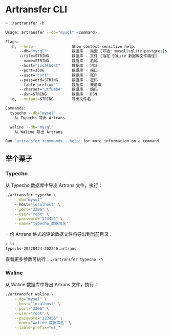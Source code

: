 # Artransfer CLI

```sh
> ./artransfer -h

Usage: artransfer --db="mysql" <command>

Flags:
  -h, --help                 Show context-sensitive help.
      --db="mysql"           数据库 - 类型 [可选: mysql|sqlite|postgres|sqlserver]
      --file=STRING          数据库 - 文件 [指定 SQLite 数据库文件路径]
      --name=STRING          数据库 - 名称
      --host="localhost"     数据库 - 地址
      --port=3306            数据库 - 端口
      --user="root"          数据库 - 账户
      --password=STRING      数据库 - 密码
      --table-prefix=""      数据库 - 表前缀
      --charset="utf8mb4"    数据库 - 编码
      --dsn=STRING           数据库 - DSN
  -o, --output=STRING        导出文件名

Commands:
  typecho --db="mysql"
    从 Typecho 导出 Artrans

  waline --db="mysql"
    从 Waline 导出 Artrans

Run "artransfer <command> --help" for more information on a command.
```

## 举个栗子

### Typecho

从 Typecho 数据库中导出 Artrans 文件，执行：

```sh
./artransfer typecho \
    --db="mysql"
    --host="localhost" \
    --port="3306" \
    --user="root" \
    --password="123456" \
    --name="typecho_数据库名"
```

一份 Artrans 格式的评论数据文件将导出到当前目录：

```sh
> ls
typecho-20220424-202246.artrans
```

查看更多参数可执行：`./artransfer typecho -h`

### Waline

从 Waline 数据库中导出 Artrans 文件，执行：

```sh
./artransfer waline \
    --db="mysql" \
    --host="localhost" \
    --port="3306" \
    --user="root" \
    --password="123456" \
    --name="waline_数据库名" \
    --table-prefix="wl_"
```
